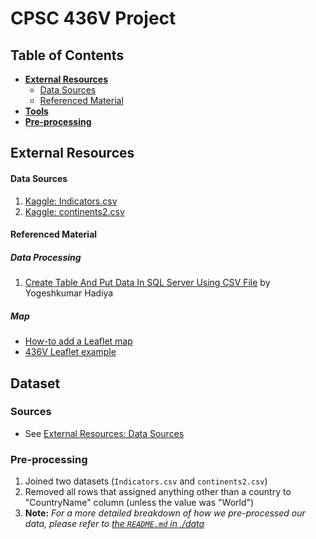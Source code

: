 # CPSC 436V Project


## Table of Contents
  - **[External Resources](#external-resources)**
      - [Data Sources](#data-sources)   
      - [Referenced Material](#referenced-material)
  - **[Tools](#tools)**
  - **[Pre-processing](#pre-processing)**
  

## External Resources
#### Data Sources
1. [Kaggle: Indicators.csv](https://www.kaggle.com/worldbank/world-development-indicators?select=Indicators.csv)
2. [Kaggle: continents2.csv](https://www.kaggle.com/andradaolteanu/country-mapping-iso-continent-region)

#### Referenced Material
##### Data Processing
1. [Create Table And Put Data In SQL Server Using CSV File](https://www.c-sharpcorner.com/article/create-table-and-put-data-in-sql-server-using-csv-file/) by Yogeshkumar Hadiya

##### Map
- [How-to add a Leaflet map](https://gis.stackexchange.com/questions/182442/whats-the-most-appropriate-way-to-load-mapbox-studio-tiles-in-leaflet)
- [436V Leaflet example](https://codesandbox.io/s/vigilant-worker-9ohh6?file=/js/main.js )


## Dataset
### Sources
- See [External Resources: Data Sources](#data-sources)

### Pre-processing
1. Joined two datasets (`Indicators.csv` and `continents2.csv`)
2. Removed all rows that assigned anything other than a country to "CountryName" column (unless the value was "World")
3. **Note:** _For a more detailed breakdown of how we pre-processed our data, please refer to [the `README.md` in ./data](./data/README.md)_